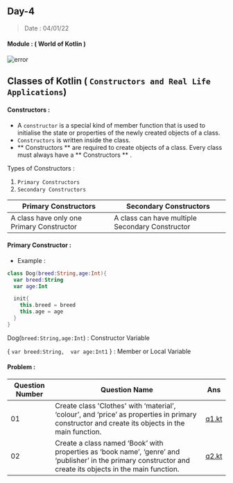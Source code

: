 ## Day-4

> Date : 04/01/22

#### Module : ( World of Kotlin ) 
![error](https://cdn57.androidauthority.net/wp-content/uploads/2017/11/kotlin-and-android-840x472.jpg.webp)

## Classes of Kotlin ( `Constructors and Real Life Applications`)

#### Constructors : 
* A `constructor` is a special kind of member function that is used to initialise the state or properties of the newly created objects of a class.
* `Constructors` is written inside the class.
* ** Constructors ** are required to create objects of a class. Every class must always have a ** Constructors ** .

Types of Constructors : 
  1. `Primary Constructors`
  2. `Secondary Constructors`

|Primary Constructors|Secondary Constructors|
|--------------------|----------------------|
|A class have only one Primary Constructor|A class can have multiple Secondary Constructor|

#### Primary Constructor : 
* Example : 
```kotlin
class Dog(breed:String,age:Int){
  var breed:String
  var age:Int

  init{
    this.breed = breed
    this.age = age
  }
}
```
Dog(`breed:String,age:Int`)  : Constructor Variable

{
  `var breed:String, 
   var age:Int1`
}  : Member or Local Variable 


#### Problem : 

|Question Number|Question Name|Ans|
|---------------|-------------|---|
|01|Create class 'Clothes' with ‘material’, ‘colour’, and ‘price’ as properties in primary constructor and create its objects in the main function.|[q1.kt](https://github.com/SM8UTI/Android_App_Development_Internshala_Course/blob/main/Day-4/q1.kt)|
|02|Create a class named ‘Book’ with properties as ‘book name’, ‘genre’ and ‘publisher’ in the primary constructor and create its objects in the main function.|[q2.kt](https://github.com/SM8UTI/Android_App_Development_Internshala_Course/blob/main/Day-4/q2.kt)|
